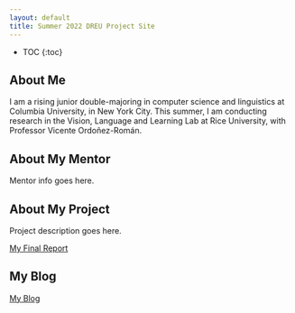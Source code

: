 ```yaml
---
layout: default
title: Summer 2022 DREU Project Site
---
```


* TOC
{:toc}

## About Me

I am a rising junior double-majoring in computer science and linguistics at Columbia University, in New York City. This summer, I am conducting research in the Vision, Language and Learning Lab at Rice University, with Professor Vicente Ordoñez-Román.

## About My Mentor

Mentor info goes here.

## About My Project

Project description goes here.

[My Final Report](files/finalreport.pdf)

## My Blog

[My Blog](blog.html)
